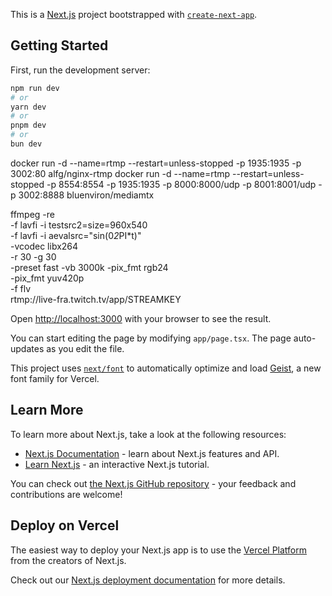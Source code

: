 This is a [Next.js](https://nextjs.org) project bootstrapped with [`create-next-app`](https://nextjs.org/docs/app/api-reference/cli/create-next-app).

## Getting Started

First, run the development server:

```bash
npm run dev
# or
yarn dev
# or
pnpm dev
# or
bun dev
```

docker run -d --name=rtmp --restart=unless-stopped -p 1935:1935 -p 3002:80 alfg/nginx-rtmp
docker run -d --name=rtmp --restart=unless-stopped -p 8554:8554 -p 1935:1935 -p 8000:8000/udp -p 8001:8001/udp -p 3002:8888 bluenviron/mediamtx

ffmpeg -re \
-f lavfi -i testsrc2=size=960x540 \
-f lavfi -i aevalsrc="sin(0*2*PI*t)" \
-vcodec libx264 \
-r 30 -g 30 \
-preset fast -vb 3000k -pix_fmt rgb24 \
-pix_fmt yuv420p \
-f flv \
rtmp://live-fra.twitch.tv/app/STREAMKEY

Open [http://localhost:3000](http://localhost:3000) with your browser to see the result.

You can start editing the page by modifying `app/page.tsx`. The page auto-updates as you edit the file.

This project uses [`next/font`](https://nextjs.org/docs/app/building-your-application/optimizing/fonts) to automatically optimize and load [Geist](https://vercel.com/font), a new font family for Vercel.

## Learn More

To learn more about Next.js, take a look at the following resources:

- [Next.js Documentation](https://nextjs.org/docs) - learn about Next.js features and API.
- [Learn Next.js](https://nextjs.org/learn) - an interactive Next.js tutorial.

You can check out [the Next.js GitHub repository](https://github.com/vercel/next.js) - your feedback and contributions are welcome!

## Deploy on Vercel

The easiest way to deploy your Next.js app is to use the [Vercel Platform](https://vercel.com/new?utm_medium=default-template&filter=next.js&utm_source=create-next-app&utm_campaign=create-next-app-readme) from the creators of Next.js.

Check out our [Next.js deployment documentation](https://nextjs.org/docs/app/building-your-application/deploying) for more details.
